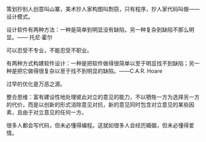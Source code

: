 策划抄别人创意叫山寨，美术抄人家构图叫剽窃，只有程序，抄人家代码叫做——设计模式。


设计软件有两种方法：一种是简单到明显没有缺陷，另一种复杂到缺陷不那么明显。—— 托尼·霍尔


可以忍受不专业，不能忍受不职业。  


有两种方式构建软件设计：一种是把软件做得很简单以至于明显找不到缺陷；另一种是把它做得很复杂以至于找不到明显的缺陷。——C.A.R. Hoare


过早的优化是万恶之源。 


整合思维：富有建设性地处理彼此对立的意见的能力，不以牺牲一方为选择另一方的代价，而是以创新的形式消除意见对抗，新的意见同时包含对立意见的某些因素，且由于对立意见的任何一方。

很多人都会写代码，但未必懂得编程。这就如很多人会经历婚姻，但未必懂得爱情。